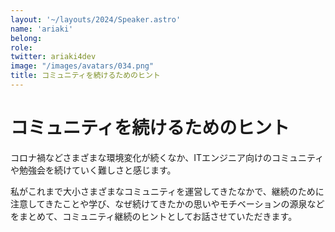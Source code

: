 ```yaml
---
layout: '~/layouts/2024/Speaker.astro'
name: 'ariaki'
belong:
role:
twitter: ariaki4dev
image: "/images/avatars/034.png"
title: コミュニティを続けるためのヒント
---
```


# コミュニティを続けるためのヒント

コロナ禍などさまざまな環境変化が続くなか、ITエンジニア向けのコミュニティや勉強会を続けていく難しさと感じます。

私がこれまで大小さまざまなコミュニティを運営してきたなかで、継続のために注意してきたことや学び、なぜ続けてきたかの思いやモチベーションの源泉などをまとめて、コミュニティ継続のヒントとしてお話させていただきます。
